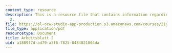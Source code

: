 ```yaml
---
content_type: resource
description: This is a resource file that contains information regarding arbeitsblatt
  2.
file: https://ol-ocw-studio-app-production.s3.amazonaws.com/courses/21g-405-germany-today-intensive-study-of-german-language-and-culture-january-iap-2011/a1889f7dad79a3f678258484821804da_MIT21G_405IAP11_arbeit02.pdf
file_type: application/pdf
resourcetype: Document
title: Arbeitsblatt 2
uid: a1889f7d-ad79-a3f6-7825-8484821804da
---
```


